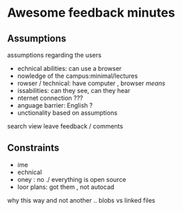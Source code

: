 # Awesome feedback minutes #

## Assumptions ##

assumptions regarding the users
  * echnical abilities: can use a browser
  * nowledge of the campus:minimal/lectures
  * rowser / technical: have computer , browser _means_
  * issabilities: can they see, can they hear
  * nternet connection ???
  * anguage barrier: English ?
  * unctionality based on assumptions


search  view
leave feedback  / comments


## Constraints ##
  * ime
  * echnical
  * oney : no ./ everything is open source
  * loor plans: got them , not autocad

why this way and not another .. blobs vs linked files